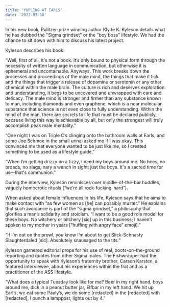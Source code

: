 ```yaml
---
title: 'YURLING AT EARLS'
date: '2022-03-18'
---
```


In his new book, Pulitzer-prize winning author Klyde K. Kyleson details what he has dubbed the "Sigma grindset" or the "boy boss" lifestyle. We had the chance to sit down with him to discuss his latest project.

Kyleson describes his book:

“Well, first of all, it's not a book. It’s only bound to physical form through the necessity of written language in communication, but otherwise it is ephemeral and uncontainable. Anyways. This work breaks down the processes and proceedings of the male mind, the things that make it tick and the things that trigger a release of dopamine or serotonin or any other chemical within the male brain. The culture is rich and deserves exploration and understanding, it begs to be uncovered and unwrapped with care and delicacy. The male mind is stronger and firmer than any substance known to man, including diamonds and even graphene, which is a near molecular substance that science is not even close to fully understanding. Within the mind of the man, there are secrets to life that must be declared publicly, because living this way is achievable by all, but only the strongest will truly accomplish peak male mentality.”

“One night I was on Triple C’s clinging onto the bathroom walls at Earls, and some Joe Schmoe in the small urinal asked me if I was okay. This convinced me that everyone wanted to be just like me, so I created something to be used as a lifestyle guide.”

“When I’m getting drizzy on a tizzy, I need my boys around me. No hoes, no broads, no slags, nary a wench in sight; just the boys. It's a sacred time for us—that's communion.”  

During the interview, Kyleson reminisces over middle-of-the-bar huddles, vaguely homoerotic rituals (“we’re all rock-fucking-hard”). 

When asked about female influences in his life, Kyleson says that he aims to make contact with “as few women as [he] can possibly muster.” He explains that such avoidance is part of the “sigma grindset,” a philosophy that glorifies a man’s solidarity and stoicism.
“I want to be a good role model for these boys. No witchery or bitchery [sic] up in this business; I haven’t spoken to my mother in years [“huffing with angry face” emoji].”
	
“If I’m out on the prowl, you know I’m about to get Slick-Schnasty Slaughterdaled [sic]. Absolutely snausaged to the tits.”

Kyleson garnered editorial props for his use of real, boots-on-the-ground reporting and quotes from other Sigma males. The Fishwrapper had the opportunity to speak with Kyleson’s fraternity brother, Carson Karsten, a featured interviewee, about his experiences within the frat and as a practitioner of the ASS lifestyle.  

“What does a typical Tuesday look like for me? Beer in my right hand, boys around me, dick in a peanut butter jar, Elfbar in my left hand. We hit up Earl’s, we eat some Pauly’s, we do some [redacted] in the [redacted] with [redacted], I punch a lamppost, lights out by 4.”

